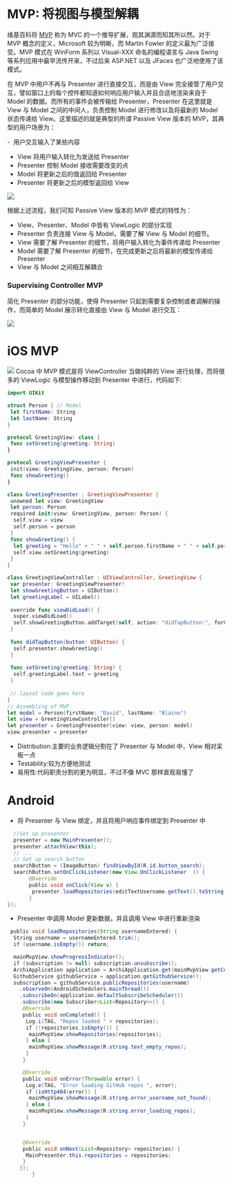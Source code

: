 # MVP: 将视图与模型解耦

维基百科将 [MVP](http://en.wikipedia.org/wiki/Model%E2%80%93view%E2%80%93presenter) 称为 MVC 的一个推导扩展，观其渊源而知其所以然。对于 MVP 概念的定义，Microsoft 较为明晰，而 Martin Fowler 的定义最为广泛接受。MVP 模式在 WinForm 系列以 Visual-XXX 命名的编程语言与 Java Swing 等系列应用中最早流传开来，不过后来 ASP.NET 以及 JFaces 也广泛地使用了该模式。

在 MVP 中用户不再与 Presenter 进行直接交互，而是由 View 完全接管了用户交互，譬如窗口上的每个控件都知道如何响应用户输入并且合适地渲染来自于 Model 的数据。而所有的事件会被传输给 Presenter，Presenter 在这里就是 View 与 Model 之间的中间人，负责控制 Model 进行修改以及将最新的 Model 状态传递给 View。这里描述的就是典型的所谓 Passive View 版本的 MVP，其典型的用户场景为：

-  用户交互输入了某些内容

- View 将用户输入转化为发送给 Presenter
- Presenter 控制 Model 接收需要改变的点
- Model 将更新之后的值返回给 Presenter
- Presenter 将更新之后的模型返回给 View

![](https://coding.net/u/hoteam/p/Cache/git/raw/master/2016/7/2/28983226-1BC6-4AD2-900B-E7D254266D4F.png)

根据上述流程，我们可知 Passive View 版本的 MVP 模式的特性为：

- View、Presenter、Model 中皆有 ViewLogic 的部分实现
- Presenter 负责连接 View 与 Model，需要了解 View 与 Model 的细节。
- View 需要了解 Presenter 的细节，将用户输入转化为事件传递给 Presenter
- Model 需要了解 Presenter 的细节，在完成更新之后将最新的模型传递给 Presenter
- View 与 Model 之间相互解耦合

### Supervising Controller MVP

简化 Presenter 的部分功能，使得 Presenter 只起到需要复杂控制或者调解的操作，而简单的 Model 展示转化直接由 View 与 Model 进行交互：

![](https://coding.net/u/hoteam/p/Cache/git/raw/master/2016/7/2/EB81D8B6-227A-4E94-8107-C6DCC7920574.png)

# iOS MVP

![](https://coding.net/u/hoteam/p/Cache/git/raw/master/2016/7/2/1-hKUCPEHg6TDz6gtOlnFYwQ.png)
Cocoa 中 MVP 模式是将 ViewController 当做纯粹的 View 进行处理，而将很多的 ViewLogic 与模型操作移动到 Presenter 中进行，代码如下:

```swift
import UIKit

struct Person { // Model
 let firstName: String
 let lastName: String
}

protocol GreetingView: class {
 func setGreeting(greeting: String)
}

protocol GreetingViewPresenter {
 init(view: GreetingView, person: Person)
 func showGreeting()
}

class GreetingPresenter : GreetingViewPresenter {
 unowned let view: GreetingView
 let person: Person
 required init(view: GreetingView, person: Person) {
  self.view = view
  self.person = person
 }
 func showGreeting() {
  let greeting = "Hello" + " " + self.person.firstName + " " + self.person.lastName
  self.view.setGreeting(greeting)
 }
}

class GreetingViewController : UIViewController, GreetingView {
 var presenter: GreetingViewPresenter!
 let showGreetingButton = UIButton()
 let greetingLabel = UILabel()
    
 override func viewDidLoad() {
  super.viewDidLoad()
  self.showGreetingButton.addTarget(self, action: "didTapButton:", forControlEvents: .TouchUpInside)
 }
    
 func didTapButton(button: UIButton) {
  self.presenter.showGreeting()
 }
    
 func setGreeting(greeting: String) {
  self.greetingLabel.text = greeting
 }
    
 // layout code goes here
}
// Assembling of MVP
let model = Person(firstName: "David", lastName: "Blaine")
let view = GreetingViewController()
let presenter = GreetingPresenter(view: view, person: model)
view.presenter = presenter
```

- Distribution:主要的业务逻辑分割在了 Presenter 与 Model 中，View 相对呆板一点
- Testability:较为方便地测试
- 易用性:代码职责分割的更为明显，不过不像 MVC 那样直观易懂了

# Android

- 将 Presenter 与 View 绑定，并且将用户响应事件绑定到 Presenter 中

```java
  //Set up presenter
  presenter = new MainPresenter();
  presenter.attachView(this);
  // ...
  // Set up search button
  searchButton = (ImageButton) findViewById(R.id.button_search);
  searchButton.setOnClickListener(new View.OnClickListener  () {
       @Override
       public void onClick(View v) {
        presenter.loadRepositories(editTextUsername.getText().toString());
       }
});
```

- Presenter 中调用 Model 更新数据，并且调用 View 中进行重新渲染

```java
 public void loadRepositories(String usernameEntered) {
  String username = usernameEntered.trim();
  if (username.isEmpty()) return;

  mainMvpView.showProgressIndicator();
  if (subscription != null) subscription.unsubscribe();
  ArchiApplication application = ArchiApplication.get(mainMvpView.getContext());
  GithubService githubService = application.getGithubService();
  subscription = githubService.publicRepositories(username)
    .observeOn(AndroidSchedulers.mainThread())
    .subscribeOn(application.defaultSubscribeScheduler())
    .subscribe(new Subscriber<List<Repository>>() {
     @Override
     public void onCompleted() {
      Log.i(TAG, "Repos loaded " + repositories);
      if (!repositories.isEmpty()) {
       mainMvpView.showRepositories(repositories);
      } else {
       mainMvpView.showMessage(R.string.text_empty_repos);
      }
     }

     @Override
     public void onError(Throwable error) {
      Log.e(TAG, "Error loading GitHub repos ", error);
      if (isHttp404(error)) {
       mainMvpView.showMessage(R.string.error_username_not_found);
      } else {
       mainMvpView.showMessage(R.string.error_loading_repos);
      }
     }


     @Override
     public void onNext(List<Repository> repositories) {
      MainPresenter.this.repositories = repositories;
     }
    });
        }
```
